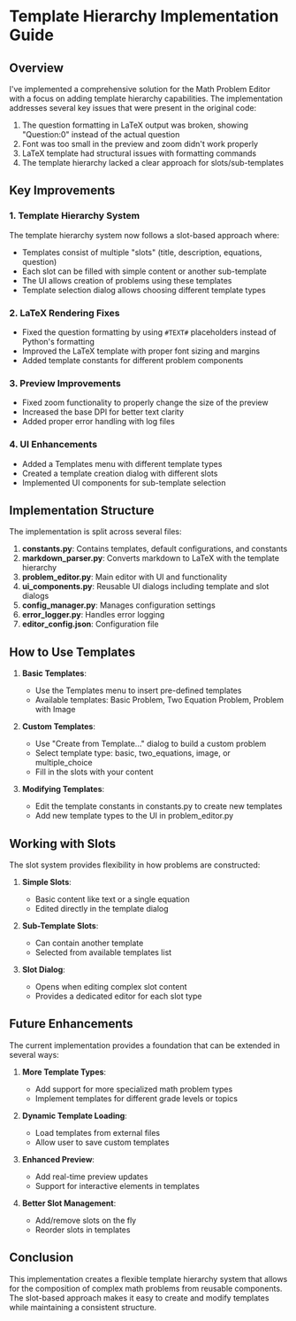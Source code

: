 # Template Hierarchy Implementation Guide

## Overview

I've implemented a comprehensive solution for the Math Problem Editor with a focus on adding template hierarchy capabilities. The implementation addresses several key issues that were present in the original code:

1. The question formatting in LaTeX output was broken, showing "Question:0" instead of the actual question
2. Font was too small in the preview and zoom didn't work properly
3. LaTeX template had structural issues with formatting commands
4. The template hierarchy lacked a clear approach for slots/sub-templates

## Key Improvements

### 1. Template Hierarchy System

The template hierarchy system now follows a slot-based approach where:

- Templates consist of multiple "slots" (title, description, equations, question)
- Each slot can be filled with simple content or another sub-template
- The UI allows creation of problems using these templates
- Template selection dialog allows choosing different template types

### 2. LaTeX Rendering Fixes

- Fixed the question formatting by using `#TEXT#` placeholders instead of Python's formatting
- Improved the LaTeX template with proper font sizing and margins
- Added template constants for different problem components

### 3. Preview Improvements

- Fixed zoom functionality to properly change the size of the preview
- Increased the base DPI for better text clarity
- Added proper error handling with log files

### 4. UI Enhancements

- Added a Templates menu with different template types
- Created a template creation dialog with different slots
- Implemented UI components for sub-template selection

## Implementation Structure

The implementation is split across several files:

1. **constants.py**: Contains templates, default configurations, and constants
2. **markdown_parser.py**: Converts markdown to LaTeX with the template hierarchy
3. **problem_editor.py**: Main editor with UI and functionality
4. **ui_components.py**: Reusable UI dialogs including template and slot dialogs
5. **config_manager.py**: Manages configuration settings
6. **error_logger.py**: Handles error logging
7. **editor_config.json**: Configuration file

## How to Use Templates

1. **Basic Templates**:
   - Use the Templates menu to insert pre-defined templates
   - Available templates: Basic Problem, Two Equation Problem, Problem with Image

2. **Custom Templates**:
   - Use "Create from Template..." dialog to build a custom problem
   - Select template type: basic, two_equations, image, or multiple_choice
   - Fill in the slots with your content

3. **Modifying Templates**:
   - Edit the template constants in constants.py to create new templates
   - Add new template types to the UI in problem_editor.py

## Working with Slots

The slot system provides flexibility in how problems are constructed:

1. **Simple Slots**:
   - Basic content like text or a single equation
   - Edited directly in the template dialog

2. **Sub-Template Slots**:
   - Can contain another template
   - Selected from available templates list

3. **Slot Dialog**:
   - Opens when editing complex slot content
   - Provides a dedicated editor for each slot type

## Future Enhancements

The current implementation provides a foundation that can be extended in several ways:

1. **More Template Types**:
   - Add support for more specialized math problem types
   - Implement templates for different grade levels or topics

2. **Dynamic Template Loading**:
   - Load templates from external files
   - Allow user to save custom templates

3. **Enhanced Preview**:
   - Add real-time preview updates
   - Support for interactive elements in templates

4. **Better Slot Management**:
   - Add/remove slots on the fly
   - Reorder slots in templates

## Conclusion

This implementation creates a flexible template hierarchy system that allows for the composition of complex math problems from reusable components. The slot-based approach makes it easy to create and modify templates while maintaining a consistent structure.
